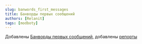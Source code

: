 ```yaml
---
slug: banwords_first_messages
title: Банворды первых сообщений
authors: [Relanit]
tags: [modboty]
---
```


Добавлены [Банворды первых сообщений](docs/features/banwords#банворды-первых-сообщений), добавлены [репорты](docs/features/report)